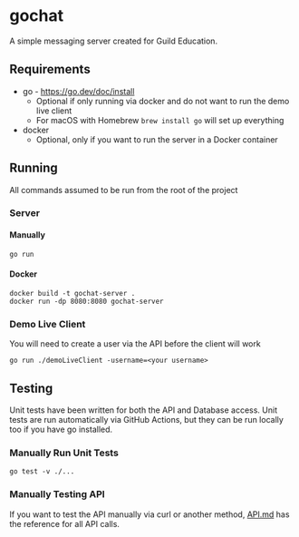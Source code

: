 # gochat
A simple messaging server created for Guild Education.

## Requirements
- go - https://go.dev/doc/install
  - Optional if only running via docker and do not want to run the demo live client
  - For macOS with Homebrew `brew install go` will set up everything
- docker
  - Optional, only if you want to run the server in a Docker container

## Running
All commands assumed to be run from the root of the project
### Server
#### Manually
```shell
go run
```
#### Docker
```shell
docker build -t gochat-server .
docker run -dp 8080:8080 gochat-server
```
### Demo Live Client
You will need to create a user via the API before the client will work
```shell
go run ./demoLiveClient -username=<your username>
```

## Testing
Unit tests have been written for both the API and Database access. Unit tests are run automatically via GitHub Actions, but they can be run locally too if you have go installed.
### Manually Run Unit Tests
```shell
go test -v ./...
```
### Manually Testing API
If you want to test the API manually via curl or another method, [API.md](API.md) has the reference for all API calls.